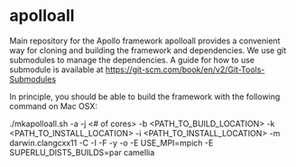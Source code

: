 # apolloall
Main repository for the Apollo framework
apolloall provides a convenient way for cloning and building the framework and dependencies.
We use git submodules to manage the dependencies. A guide for how to use submodule is available at https://git-scm.com/book/en/v2/Git-Tools-Submodules

In principle, you should be able to build the framework with the following command on Mac OSX:

./mkapolloall.sh -a -j <# of cores> -b <PATH_TO_BUILD_LOCATION> -k <PATH_TO_INSTALL_LOCATION> -i <PATH_TO_INSTALL_LOCATION> -m darwin.clangcxx11 -C -I -F -y -o -E USE_MPI=mpich -E SUPERLU_DIST5_BUILDS=par camellia
